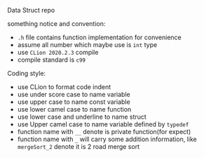 Data Struct repo

something notice and convention:
* `.h` file contains function implementation for convenience
* assume all number which maybe use is `int` type
* use `CLion 2020.2.3` compile
* compile standard is `c99`

Coding style:
* use CLion to format code indent
* use under score case to name variable
* use upper case to name const variable
* use lower camel case to name function
* use lower case and underline to name struct
* use Upper camel case to name variable defined by `typedef`
* function name with `__` denote is private function(for expect) 
* function name with `_` will carry some addition information, like `mergeSort_2` denote it is 2 road merge sort

